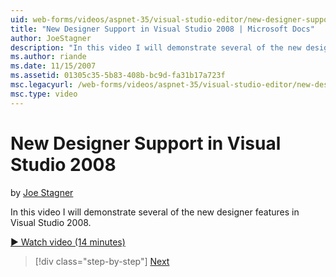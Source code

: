 ```yaml
---
uid: web-forms/videos/aspnet-35/visual-studio-editor/new-designer-support-in-visual-studio-2008
title: "New Designer Support in Visual Studio 2008 | Microsoft Docs"
author: JoeStagner
description: "In this video I will demonstrate several of the new designer features in Visual Studio 2008."
ms.author: riande
ms.date: 11/15/2007
ms.assetid: 01305c35-5b83-408b-bc9d-fa31b17a723f
msc.legacyurl: /web-forms/videos/aspnet-35/visual-studio-editor/new-designer-support-in-visual-studio-2008
msc.type: video
---
```

New Designer Support in Visual Studio 2008
====================
by [Joe Stagner](https://github.com/JoeStagner)

In this video I will demonstrate several of the new designer features in Visual Studio 2008.

[&#9654; Watch video (14 minutes)](https://channel9.msdn.com/Blogs/ASP-NET-Site-Videos/new-designer-support-in-visual-studio-2008)

> [!div class="step-by-step"]
> [Next](javascript-intellisense-support-in-visual-studio-2008.md)
